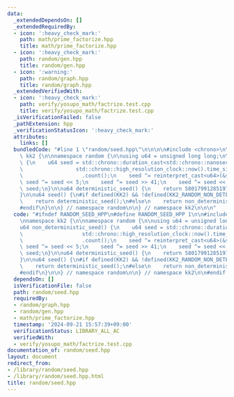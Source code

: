 ```yaml
---
data:
  _extendedDependsOn: []
  _extendedRequiredBy:
  - icon: ':heavy_check_mark:'
    path: math/prime_factorize.hpp
    title: math/prime_factorize.hpp
  - icon: ':heavy_check_mark:'
    path: random/gen.hpp
    title: random/gen.hpp
  - icon: ':warning:'
    path: random/graph.hpp
    title: random/graph.hpp
  _extendedVerifiedWith:
  - icon: ':heavy_check_mark:'
    path: verify/yosupo_math/factrize.test.cpp
    title: verify/yosupo_math/factrize.test.cpp
  _isVerificationFailed: false
  _pathExtension: hpp
  _verificationStatusIcon: ':heavy_check_mark:'
  attributes:
    links: []
  bundledCode: "#line 1 \"random/seed.hpp\"\n\n\n\n#include <chrono>\n\nnamespace\
    \ kk2 {\n\nnamespace random {\n\nusing u64 = unsigned long long;\n\nu64 non_deterministic_seed()\
    \ {\n    u64 seed = std::chrono::duration_cast<std::chrono::nanoseconds>(\n  \
    \                 std::chrono::high_resolution_clock::now().time_since_epoch())\n\
    \                   .count();\n    seed ^= reinterpret_cast<u64>(&seed);\n   \
    \ seed ^= seed << 5;\n    seed ^= seed >> 41;\n    seed ^= seed << 20;\n    return\
    \ seed;\n}\n\nu64 deterministic_seed() {\n    return 5801799128519729247ull;\n\
    }\n\nu64 seed() {\n#if defined(KK2) && !defined(KK2_RANDOM_NON_DETERMINISTIC)\n\
    \    return deterministic_seed();\n#else\n    return non_deterministic_seed();\n\
    #endif\n}\n\n} // namespace random\n\n} // namespace kk2\n\n\n"
  code: "#ifndef RANDOM_SEED_HPP\n#define RANDOM_SEED_HPP 1\n\n#include <chrono>\n\
    \nnamespace kk2 {\n\nnamespace random {\n\nusing u64 = unsigned long long;\n\n\
    u64 non_deterministic_seed() {\n    u64 seed = std::chrono::duration_cast<std::chrono::nanoseconds>(\n\
    \                   std::chrono::high_resolution_clock::now().time_since_epoch())\n\
    \                   .count();\n    seed ^= reinterpret_cast<u64>(&seed);\n   \
    \ seed ^= seed << 5;\n    seed ^= seed >> 41;\n    seed ^= seed << 20;\n    return\
    \ seed;\n}\n\nu64 deterministic_seed() {\n    return 5801799128519729247ull;\n\
    }\n\nu64 seed() {\n#if defined(KK2) && !defined(KK2_RANDOM_NON_DETERMINISTIC)\n\
    \    return deterministic_seed();\n#else\n    return non_deterministic_seed();\n\
    #endif\n}\n\n} // namespace random\n\n} // namespace kk2\n\n#endif // RANDOM_SEED_HPP\n"
  dependsOn: []
  isVerificationFile: false
  path: random/seed.hpp
  requiredBy:
  - random/graph.hpp
  - random/gen.hpp
  - math/prime_factorize.hpp
  timestamp: '2024-09-21 15:57:39+09:00'
  verificationStatus: LIBRARY_ALL_AC
  verifiedWith:
  - verify/yosupo_math/factrize.test.cpp
documentation_of: random/seed.hpp
layout: document
redirect_from:
- /library/random/seed.hpp
- /library/random/seed.hpp.html
title: random/seed.hpp
---
```

